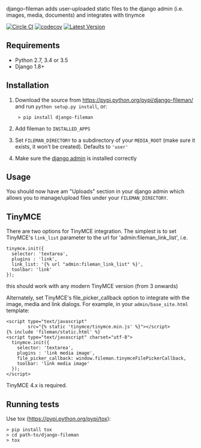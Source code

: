 django-fileman adds user-uploaded static files to the django admin 
(i.e. images, media, documents) and integrates with tinymce

[![Circle CI](https://circleci.com/gh/gregplaysguitar/django-fileman.svg?style=svg)](https://circleci.com/gh/gregplaysguitar/django-fileman)
[![codecov](https://codecov.io/gh/gregplaysguitar/django-fileman/branch/master/graph/badge.svg)](https://codecov.io/gh/gregplaysguitar/django-fileman)
[![Latest Version](https://img.shields.io/pypi/v/django-fileman.svg?style=flat)](https://pypi.python.org/pypi/django-fileman/)


Requirements
------------

- Python 2.7, 3.4 or 3.5
- Django 1.8+


Installation
------------

1. Download the source from https://pypi.python.org/pypi/django-fileman/
   and run `python setup.py install`, or:

        > pip install django-fileman

2. Add fileman to `INSTALLED_APPS`
3. Set `FILEMAN_DIRECTORY` to a subdirectory of your `MEDIA_ROOT` (make sure
   it exists, it won't be created). Defaults to `'user'`
4. Make sure the [django admin](https://docs.djangoproject.com/en/1.10/ref/contrib/admin/)
   is installed correctly
   

Usage
-----

You should now have am "Uploads" section in your django admin which allows you to 
manage/upload files under your `FILEMAN_DIRECTORY`. 

TinyMCE
-------

There are two options for TinyMCE integration. The simplest is to set TinyMCE's
`link_list` parameter to the url for 'admin:fileman_link_list', i.e.

    tinymce.init({
      selector: 'textarea',
      plugins : 'link',
   	  link_list: '{% url "admin:fileman_link_list" %}',
   	  toolbar: 'link'
    });

this should work with any modern TinyMCE version (from 3 onwards)

Alternately, set TinyMCE's file_picker_callback option to integrate with the
image, media and link dialogs. For example, in your `admin/base_site.html`
template:

    <script type="text/javascript"
            src="{% static 'tinymce/tinymce.min.js' %}"></script>
    {% include 'fileman/static.html' %}
    <script type="text/javascript" charset="utf-8">
      tinymce.init({
        selector: 'textarea',
        plugins : 'link media image',
        file_picker_callback: window.fileman.tinymceFilePickerCallback,
        toolbar: 'link media image'
      });
    </script>

TinyMCE 4.x is required.


## Running tests

Use tox (<https://pypi.python.org/pypi/tox>):

    > pip install tox
    > cd path-to/django-fileman
    > tox
